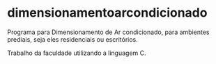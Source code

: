 # dimensionamentoarcondicionado
Programa para Dimensionamento de Ar condicionado, para ambientes prediais, seja eles residenciais ou escritórios.

Trabalho da faculdade utilizando a linguagem C.
